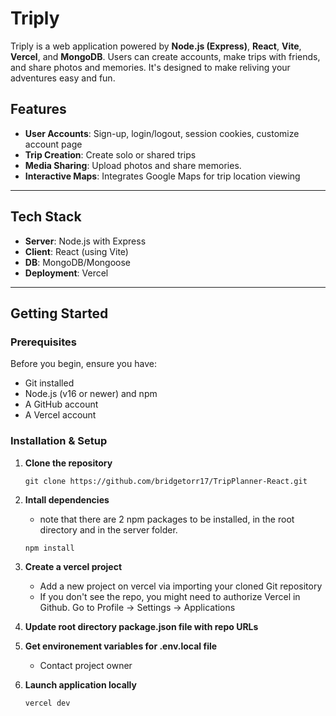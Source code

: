 # Triply

Triply is a web application powered by **Node.js (Express)**, **React**, **Vite**, **Vercel**, and **MongoDB**. Users can create accounts, make trips with friends, and share photos and memories. It's designed to make reliving your adventures easy and fun.

##  Features
- **User Accounts**: Sign-up, login/logout, session cookies, customize account page
- **Trip Creation**: Create solo or shared trips
- **Media Sharing**: Upload photos and share memories.
- **Interactive Maps**: Integrates Google Maps for trip location viewing

---

##  Tech Stack
- **Server**: Node.js with Express
- **Client**: React (using Vite)
- **DB**: MongoDB/Mongoose
- **Deployment**: Vercel

---

##  Getting Started

### Prerequisites
Before you begin, ensure you have:
- Git installed
- Node.js (v16 or newer) and npm
- A GitHub account
- A Vercel account

### Installation & Setup
1. **Clone the repository**
   
   `git clone https://github.com/bridgetorr17/TripPlanner-React.git`
2. **Intall dependencies**

   - note that there are 2 npm packages to be installed, in the root directory and in the server folder.
     
   `npm install`
3. **Create a vercel project**
   
   - Add a new project on vercel via importing your cloned Git repository
   - If you don't see the repo, you might need to authorize Vercel in Github. Go to Profile -> Settings -> Applications
4. **Update root directory package.json file with repo URLs**
5. **Get environement variables for .env.local file**

   - Contact project owner
6. **Launch application locally**
   
   `vercel dev`
